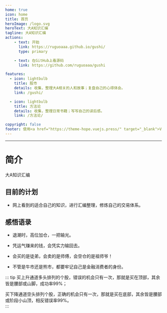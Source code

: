 ```yaml
---
home: true
icon: home
title: 首页
heroImage: /logo.svg
heroText: 大A知识汇编
tagline: 大A知识汇编
actions:
    - text: 开始
      link: https://ruguoaaa.github.io/gushi/
      type: primary

    - text: 在GitHub上看源码
      link: https://github.com/ruguoaaa/gushi

features:
  - icon: lightbulb
    title: 股市
    details: 收集，整理大A相关的人和故事；复盘自己的心得体会。
    link: /gushi/

  - icon: lightbulb
    title: 方法论
    details: 收集，整理日常书籍；写写自己的读后感。
    link: /方法论/

copyright: false
footer: 使用<a href="https://theme-hope.vuejs.press/" target="_blank">VuePress Theme Hope</a>主题, Copyright © 2023-present Paladin
---
```


----
# 简介

大A知识汇编

## 目前的计划

* 网上看到的适合自己的知识，进行汇编整理，修炼自己的交易体系。  

## 感悟语录

* 退潮时，高位加仓，一把输光。  

* 凭运气赚来的钱，会凭实力输回去。

* 会买的是徒弟，会卖的是师傅，会空仓的是祖师爷！

* 不管是牛市还是熊市，都要牢记自己是金融消费者的身份。

::: tip
买上升通道多头排列的个股，错误的机会只有一次，那就是买在顶部，其余皆是腰部或山脚，成功率99%；  

买下降通道空头排列个股，正确的机会只有一次，那就是买在底部，其余皆是腰部或阶段小山顶，相反错误率99%。  
:::
